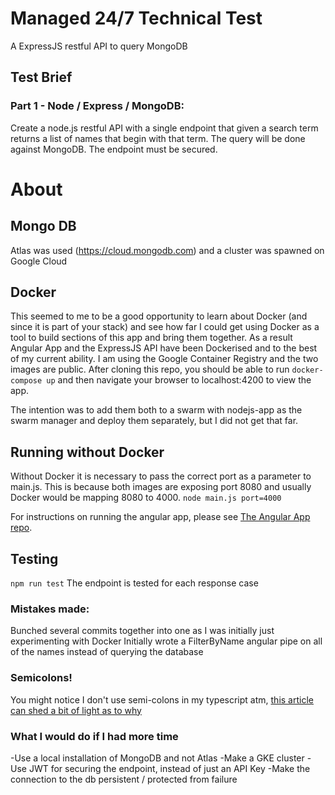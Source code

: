 # Managed 24/7 Technical Test

A ExpressJS restful API to query MongoDB

## Test Brief 

### Part 1 - Node / Express / MongoDB:

Create a node.js restful API with a single endpoint that given a search term returns a list of names that begin with that term. The query will be done against MongoDB.
The endpoint must be secured.

# About

## Mongo DB 
  Atlas was used (https://cloud.mongodb.com) and a cluster was spawned on Google Cloud

## Docker
  This seemed to me to be a good opportunity to learn about Docker (and since it is part of your stack) and see how far I could get using Docker as a tool to build sections of this app and bring them together.
  As a result Angular App and the ExpressJS API have been Dockerised and to the best of my current ability.
  I am using the Google Container Registry and the two images are public.
  After cloning this repo, you should be able to run
  ```docker-compose up```
  and then navigate your browser to localhost:4200 to view the app.

  The intention was to add them both to a swarm with nodejs-app as the swarm manager and deploy them separately, but I did not get that far.

## Running without Docker
  Without Docker it is necessary to pass the correct port as a parameter to main.js. This is because both images are exposing port 8080 and usually Docker would be mapping 8080 to 4000.
  ```node main.js port=4000```

  For instructions on running the angular app, please see [The Angular App repo](https://github.com/DGmip/managed24-angular).

## Testing
  ```npm run test```
  The endpoint is tested for each response case

### Mistakes made:

Bunched several commits together into one as I was initially just experimenting with Docker
Initially wrote a FilterByName angular pipe on all of the names instead of querying the database

### Semicolons!
  You might notice I don't use semi-colons in my typescript atm, [this article can shed a bit of light as to why](https://medium.com/@eugenkiss/dont-use-semicolons-in-typescript-474ccfe4bdb3)

### What I would do if I had more time
  -Use a local installation of MongoDB and not Atlas
  -Make a GKE cluster
  -Use JWT for securing the endpoint, instead of just an API Key
  -Make the connection to the db persistent / protected from failure
